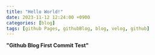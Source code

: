 ```yaml
---
title: "Hello World!"
date: 2023-11-12 12:24:00 +0900
categories: [blog]
tags: [github Pages, githubBlog, blog, velog, github]
---
```


**"Github Blog First Commit Test"**